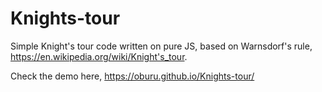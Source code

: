 # Knights-tour
Simple Knight's tour code written on pure JS, based on Warnsdorf's rule, https://en.wikipedia.org/wiki/Knight's_tour.

Check the demo here, https://oburu.github.io/Knights-tour/
